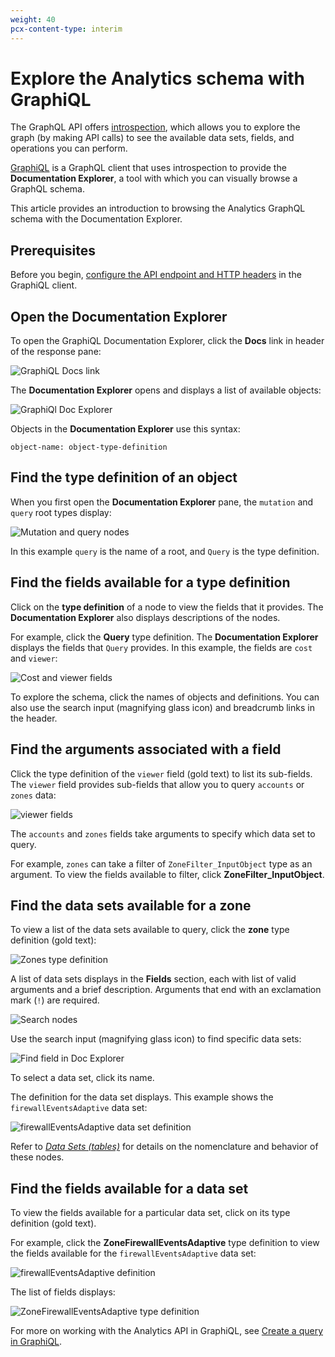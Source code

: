 ```yaml
---
weight: 40
pcx-content-type: interim
---
```


# Explore the Analytics schema with GraphiQL

The GraphQL API offers [introspection](https://graphql.org/learn/introspection/), which allows you to explore the graph (by making API calls) to see the available data sets, fields, and operations you can perform.

[GraphiQL](https://github.com/graphql/graphiql/tree/main/packages/graphiql#readme) is a GraphQL client that uses introspection to provide the **Documentation Explorer**, a tool with which you can visually browse a GraphQL schema.

This article provides an introduction to browsing the Analytics GraphQL schema with the Documentation Explorer.

## Prerequisites

Before you begin, [configure the API endpoint and HTTP headers](/graphql-api/getting-started/authentication/graphql-client-headers) in the GraphiQL client.

## Open the Documentation Explorer

To open the GraphiQL Documentation Explorer, click the **Docs** link in header of the response pane:

![GraphiQL Docs link](../../static/images/graphiql-docs-link.png)

The **Documentation Explorer** opens and displays a list of available objects:

![GraphiQl Doc Explorer](../../static/images/graphiql-doc-explorer.png)

Objects in the **Documentation Explorer** use this syntax:

```
object-name: object-type-definition
```

## Find the type definition of an object

When you first open the **Documentation Explorer** pane, the `mutation` and `query` root types display:

![Mutation and query nodes](../../static/images/graphiql-doc-explorer-query-mutations.png)

In this example `query` is the name of a root, and `Query` is the type definition.

## Find the fields available for a type definition

Click on the **type definition** of a node to view the fields that it provides. The **Documentation Explorer** also displays descriptions of the nodes.

For example, click the **Query** type definition. The **Documentation Explorer** displays the fields that `Query` provides. In this example, the fields are `cost` and `viewer`:

![Cost and viewer fields](../../static/images/graphiql-doc-explorer-view-cost.png)

To explore the schema, click the names of objects and definitions. You can also use the search input (magnifying glass icon) and breadcrumb links in the header.

## Find the arguments associated with a field

Click the type definition of the `viewer` field (gold text) to list its sub-fields. The `viewer` field provides sub-fields that allow you to query `accounts` or `zones` data:

![viewer fields](../../static/images/graphiql-doc-explorer-viewer-fields.png)

The `accounts` and `zones` fields take arguments to specify which data set to query.

For example, `zones` can take a filter of `ZoneFilter_InputObject` type as an argument. To view the fields available to filter, click **ZoneFilter_InputObject**.

## Find the data sets available for a zone

To view a list of the data sets available to query, click the **zone** type definition (gold text):

![Zones type definition](../../static/images/graphiql-doc-explorer-zones.png)

A list of data sets displays in the **Fields** section, each with list of valid arguments and a brief description. Arguments that end with an exclamation mark (`!`) are required.

![Search nodes](../../static/images/graphiql-doc-explorer-zone-fields.png)

Use the search input (magnifying glass icon) to find specific data sets:

![Find field in Doc Explorer](../../static/images/graphiql-doc-explorer-find-firewall.png)

To select a data set, click its name.

The definition for the data set displays. This example shows the `firewallEventsAdaptive` data set:

![firewallEventsAdaptive data set definition](../../static/images/graphiql-doc-explorer-firewallevents-definition.png)

Refer to [_Data Sets (tables)_](/graphql-api/features/data-sets) for details on the nomenclature and behavior of these nodes.

## Find the fields available for a data set

To view the fields available for a particular data set, click on its type definition (gold text).

For example, click the **ZoneFirewallEventsAdaptive** type definition to view the fields available for the `firewallEventsAdaptive` data set:

![firewallEventsAdaptive definition](../../static/images/graphiql-doc-explorer-firewall-type-definition.png)

The list of fields displays:

![ZoneFirewallEventsAdaptive type definition](../../static/images/graphiql-doc-explorer-firewall-fields.png)

For more on working with the Analytics API in GraphiQL, see [Create a query in GraphiQL](/graphql-api/getting-started/compose-graphql-query).
